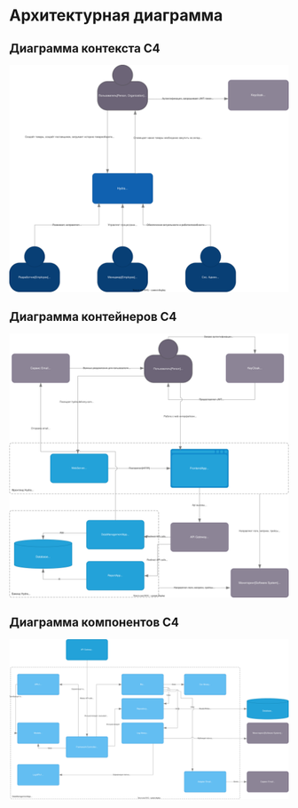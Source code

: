 # Архитектурная диаграмма

## Диаграмма контекста C4

![Диаграмма контекста C4 для приложения](./hydra-c4-context.drawio.svg)

## Диаграмма контейнеров C4

![Диаграмма контейнеров C4 для приложения](./hydra-c4-containers.drawio.svg)

## Диаграмма компонентов C4

![Диаграмма компонентов C4 для приложения](./hydra-c4-components.drawio.svg)